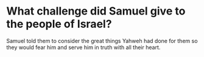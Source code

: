 # What challenge did Samuel give to the people of Israel?

Samuel told them to consider the great things Yahweh had done for them so they would fear him and serve him in truth with all their heart.
